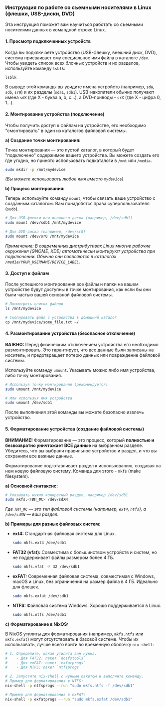 ### Инструкция по работе со съемными носителями в Linux (флешки, USB-диски, DVD)

Эта инструкция поможет вам научиться работать со съемными носителями данных в командной строке Linux.

#### 1. Просмотр подключенных устройств

Когда вы подключаете устройство (USB-флешку, внешний диск, DVD), система присваивает ему специальное имя файла в каталоге `/dev`. Чтобы увидеть список всех блочных устройств и их разделов, используйте команду `lsblk`:

```bash
lsblk
```

В выводе этой команды вы увидите имена устройств (например, `sda`, `sdb`, `sr0`) и их разделы (`sda1`, `sdb1`). USB-накопители обычно получают имена `sdX` (где X - буква a, b, c...), а DVD-приводы - `srX` (где X - цифра 0, 1...).

#### 2. Монтирование устройства (подключение)

Чтобы получить доступ к файлам на устройстве, его необходимо "смонтировать" в один из каталогов файловой системы.

**a) Создание точки монтирования:**

Точка монтирования — это пустой каталог, в который будет "подключено" содержимое вашего устройства. Вы можете создать его где угодно, но принято использовать подкаталоги в `/mnt` или `/media`.

```bash
sudo mkdir -p /mnt/mydevice
```
*(Вы можете использовать любое имя вместо `mydevice`)*

**b) Процесс монтирования:**

Теперь используйте команду `mount`, чтобы связать ваше устройство с созданным каталогом. Вам понадобятся права суперпользователя (`sudo`).

```bash
# Для USB-флешки или внешнего диска (например, /dev/sdb1)
sudo mount /dev/sdb1 /mnt/mydevice

# Для DVD-диска (например, /dev/sr0)
sudo mount /dev/sr0 /mnt/mydevice
```

*Примечание: В современных дистрибутивах Linux многие рабочие окружения (GNOME, KDE) автоматически монтируют устройства при подключении. Обычно они появляются в каталогах `/media/YOUR_USERNAME/DEVICE_LABEL`.*

#### 3. Доступ к файлам

После успешного монтирования все файлы и папки на вашем устройстве будут доступны в точке монтирования, как если бы они были частью вашей основной файловой системы.

```bash
# Посмотреть список файлов
ls /mnt/mydevice

# Скопировать файл с устройства в домашний каталог
cp /mnt/mydevice/some_file.txt ~/
```

#### 4. Размонтирование устройства (безопасное отключение)

**ВАЖНО:** Перед физическим отключением устройства его необходимо размонтировать. Это гарантирует, что все данные были записаны на носитель, и предотвращает потерю данных или повреждение файловой системы.

Используйте команду `umount`. Указывать можно либо имя устройства, либо точку монтирования.

```bash
# Используя точку монтирования (рекомендуется)
sudo umount /mnt/mydevice

# Или используя имя устройства
sudo umount /dev/sdb1
```

После выполнения этой команды вы можете безопасно извлечь устройство.

#### 5. Форматирование устройства (создание файловой системы)

**ВНИМАНИЕ!** Форматирование — это процесс, который **полностью и безвозвратно уничтожает ВСЕ данные** на выбранном разделе. Убедитесь, что вы выбрали правильное устройство и раздел, и что вы сохранили все важные данные.

Форматирование подготавливает раздел к использованию, создавая на нем новую файловую систему. Команда для этого - `mkfs` (make filesystem).

**a) Основной синтаксис:**

```bash
# Указывать нужно конкретный раздел, например /dev/sdb1
sudo mkfs.<ТИП_ФС> /dev/sdXN
```
*Где `ТИП_ФС` — это тип файловой системы (например, `ext4`, `ntfs`), а `/dev/sdXN` — ваш раздел.*

**b) Примеры для разных файловых систем:**

*   **ext4:** Стандартная файловая система для Linux.
    ```bash
    sudo mkfs.ext4 /dev/sdb1
    ```

*   **FAT32 (vfat):** Совместима с большинством устройств и систем, но не поддерживает файлы размером более 4 ГБ.
    ```bash
    sudo mkfs.vfat -F 32 /dev/sdb1
    ```

*   **exFAT:** Современная файловая система, совместимая с Windows, macOS и Linux, без ограничения на размер файла в 4 ГБ. Идеально для флешек.
    ```bash
    sudo mkfs.exfat /dev/sdb1
    ```

*   **NTFS:** Файловая система Windows. Хорошо поддерживается в Linux.
    ```bash
    sudo mkfs.ntfs /dev/sdb1
    ```

**c) Форматирование в NixOS:**

В NixOS утилиты для форматирования (например, `mkfs.ntfs` или `mkfs.exfat`) могут отсутствовать в базовой системе. Чтобы их использовать, лучше всего войти во временную оболочку `nix-shell`:

```bash
# 1. Определите, какая утилита вам нужна.
#    - Для FAT32: пакет `dosfstools`
#    - Для exFAT: пакет `exfatprogs`
#    - Для NTFS: пакет `ntfsprogs`

# 2. Запустите nix-shell с нужным пакетом и выполните команду.
# Пример для форматирования в NTFS:
nix-shell -p ntfsprogs --run "sudo mkfs.ntfs -f /dev/sdb1"

# Пример для форматирования в exFAT:
nix-shell -p exfatprogs --run "sudo mkfs.exfat /dev/sdb1"
```